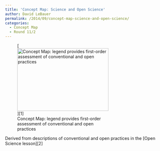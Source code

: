 ```yaml
---
title: 'Concept Map: Science and Open Science'
author: David LeBauer
permalink: /2014/09/concept-map-science-and-open-science/
categories:
  - Concept Map
  - Round 11/2
---
```

<figure id="attachment_8804" style="width: 300px;" class="wp-caption alignnone">[<img class="size-medium wp-image-8804" alt="Concept Map: legend provides first-order assessment of conventional and open practices" src="http://teaching.software-carpentry.org/wp-content/uploads/2014/09/concept_map-e1410999486740-300x207.png" width="300" height="207" />][1]<figcaption class="wp-caption-text">Concept Map: legend provides first-order assessment of conventional and open practices</figcaption></figure> 
Derived from descriptions of conventional and open practices in the [Open Science lesson][2]

 [1]: http://teaching.software-carpentry.org/wp-content/uploads/2014/09/concept_map-e1410999486740.png
 [2]: http://software-carpentry.org/v5/novice/git/04-open.html
